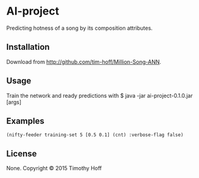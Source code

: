 # AI-project

Predicting hotness of a song by its composition attributes.

## Installation

Download from http://github.com/tim-hoff/Million-Song-ANN.

## Usage

Train the network and ready predictions with
    $ java -jar ai-project-0.1.0.jar [args]

## Examples
    (nifty-feeder training-set 5 [0.5 0.1] (cnt) :verbose-flag false)

## License
None.
Copyright © 2015 Timothy Hoff
